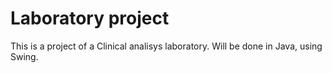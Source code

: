 # Laboratory project
This is a project of a Clinical analisys laboratory. Will be done in Java, using Swing.
